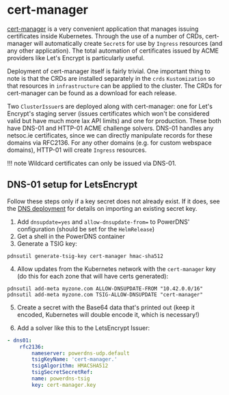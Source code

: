 # cert-manager

[cert-manager](https://cert-manager.io/) is a very convenient application that manages issuing certificates inside
Kubernetes. Through the use of a number of CRDs, cert-manager will automatically create `Secret`s for use by `Ingress`
resources (and any other application). The total automation of certificates issued by ACME providers like Let's Encrypt
is particularly useful.

Deployment of cert-manager itself is fairly trivial. One important thing to note is that the CRDs are installed
separately in the `crds` `Kustomization` so that resources in `infrastructure` can be applied to the cluster. The CRDs
for cert-manager can be found as a download for each release.

Two `ClusterIssuer`s are deployed along with cert-manager: one for Let's Encrypt's staging server (issues certificates
which won't be considered valid but have much more lax API limits) and one for production. These both have DNS-01 and
HTTP-01 ACME challenge solvers. DNS-01 handles any netsoc.ie certificates, since we can directly manipulate records for
these domains via RFC2136. For any other domains (e.g. for custom webspace domains), HTTP-01 will create `Ingress`
resources.

!!! note
    Wildcard certificates can only be issued via DNS-01.

## DNS-01 setup for LetsEncrypt

Follow these steps only if a key secret does not already exist. If it does, see
the [DNS deployment](../../apps/dns/) for details on importing an existing secret
key.

1. Add `dnsupdate=yes` and `allow-dnsupdate-from=` to PowerDNS' configuration
   (should be set for the `HelmRelease`)
2. Get a shell in the PowerDNS container
3. Generate a TSIG key:

```
pdnsutil generate-tsig-key cert-manager hmac-sha512
```

4. Allow updates from the Kubernetes network with the `cert-manager` key (do this
for each zone that will have certs generated):

```
pdnsutil add-meta myzone.com ALLOW-DNSUPDATE-FROM "10.42.0.0/16"
pdnsutil add-meta myzone.com TSIG-ALLOW-DNSUPDATE "cert-manager"
```

5. Create a secret with the Base64 data that's printed out (keep it encoded,
Kubernetes will double encode it, which is necessary!)

6. Add a solver like this to the LetsEncrypt Issuer:

```yaml
- dns01:
    rfc2136:
        nameserver: powerdns-udp.default
        tsigKeyName: 'cert-manager.'
        tsigAlgorithm: HMACSHA512
        tsigSecretSecretRef:
        name: powerdns-tsig
        key: cert-manager.key
```
